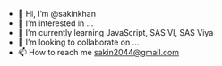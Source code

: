 - 👋 Hi, I’m @sakinkhan
- 👀 I’m interested in ...
- 🌱 I’m currently learning JavaScript, SAS VI, SAS Viya
- 💞️ I’m looking to collaborate on ...
- 📫 How to reach me sakin2044@gmail.com

<!---
sakinkhan/sakinkhan is a ✨ special ✨ repository because its `README.md` (this file) appears on your GitHub profile.
You can click the Preview link to take a look at your changes.
--->

